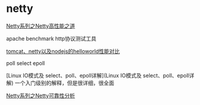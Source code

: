 # netty

[Netty系列之Netty高性能之道](http://www.infoq.com/cn/articles/netty-high-performance)

apache benchmark http协议测试工具

[tomcat、netty以及nodejs的helloworld性能对比](http://my.oschina.net/lifeofpi/blog/120210?fromerr=nmwRKyCT)

poll select epoll

[Linux IO模式及 select、poll、epoll详解](Linux IO模式及 select、poll、epoll详解)  一个入门级别的解释，但是很详细，很全面

[Netty系列之Netty可靠性分析](http://www.infoq.com/cn/articles/netty-reliability)
